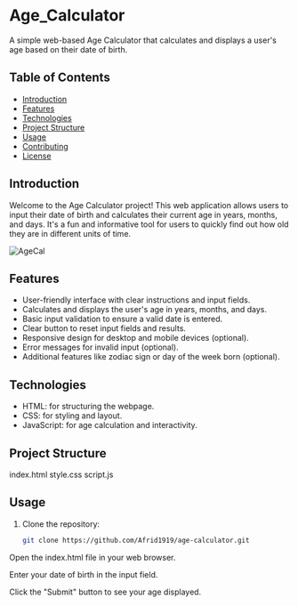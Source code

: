 # Age_Calculator
A simple web-based Age Calculator that calculates and displays a user's age based on their date of birth.

## Table of Contents

- [Introduction](#introduction)
- [Features](#features)
- [Technologies](#technologies)
- [Project Structure](#project-structure)
- [Usage](#usage)
- [Contributing](#contributing)
- [License](#license)

## Introduction

Welcome to the Age Calculator project! This web application allows users to input their date of birth and calculates their current age in years, months, and days. It's a fun and informative tool for users to quickly find out how old they are in different units of time.

![AgeCal](https://github.com/Afrid1919/Age_Calculator/assets/132122733/8fb5a719-8f64-498d-b3bc-e6c9ca5fe03b)


## Features

- User-friendly interface with clear instructions and input fields.
- Calculates and displays the user's age in years, months, and days.
- Basic input validation to ensure a valid date is entered.
- Clear button to reset input fields and results.
- Responsive design for desktop and mobile devices (optional).
- Error messages for invalid input (optional).
- Additional features like zodiac sign or day of the week born (optional).

## Technologies

- HTML: for structuring the webpage.
- CSS: for styling and layout.
- JavaScript: for age calculation and interactivity.

## Project Structure

index.html
style.css
script.js

## Usage
1. Clone the repository:
   ```bash
   git clone https://github.com/Afrid1919/age-calculator.git
Open the index.html file in your web browser.

Enter your date of birth in the input field.

Click the "Submit" button to see your age displayed.

